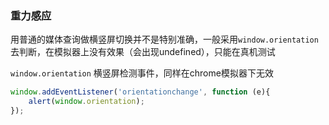 ### 重力感应
用普通的媒体查询做横竖屏切换并不是特别准确，一般采用`window.orientation`去判断，在模拟器上没有效果（会出现undefined），只能在真机测试

`window.orientation` 横竖屏检测事件，同样在chrome模拟器下无效
```js
window.addEventListener('orientationchange', function (e){
    alert(window.orientation);
});
```